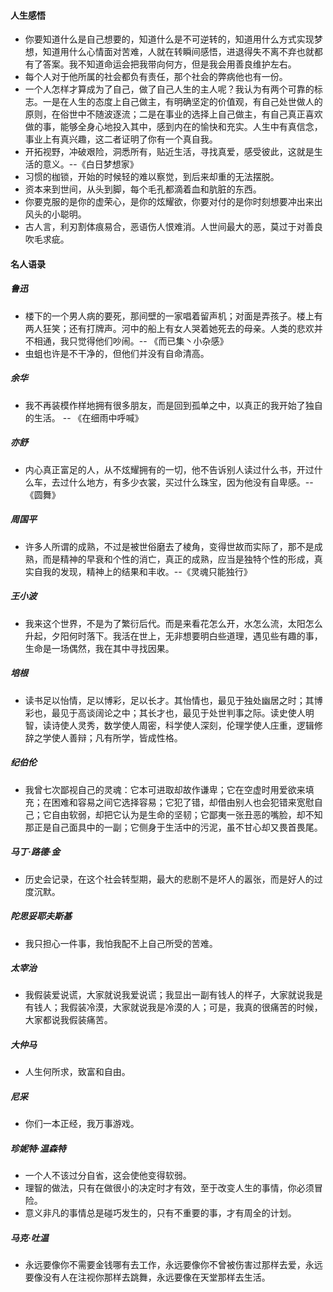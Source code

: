  #### 人生感悟

- 你要知道什么是自己想要的，知道什么是不可逆转的，知道用什么方式实现梦想，知道用什么心情面对苦难，人就在转瞬间感悟，进退得失不离不弃也就都有了答案。我不知道命运会把我带向何方，但是我会用善良维护左右。
- 每个人对于他所属的社会都负有责任，那个社会的弊病他也有一份。
- 一个人怎样才算成为了自己，做了自己人生的主人呢？我认为有两个可靠的标志。一是在人生的态度上自己做主，有明确坚定的价值观，有自己处世做人的原则，在俗世中不随波逐流；二是在事业的选择上自己做主，有自己真正喜欢做的事，能够全身心地投入其中，感到内在的愉快和充实。人生中有真信念，事业上有真兴趣，这二者证明了你有一个真自我。
- 开拓视野，冲破艰险，洞悉所有，贴近生活，寻找真爱，感受彼此，这就是生活的意义。--《白日梦想家》
- 习惯的枷锁，开始的时候轻的难以察觉，到后来却重的无法摆脱。
- 资本来到世间，从头到脚，每个毛孔都滴着血和肮脏的东西。
- 你要克服的是你的虚荣心，是你的炫耀欲，你要对付的是你时刻想要冲出来出风头的小聪明。
- 古人言，利刃割体痕易合，恶语伤人恨难消。人世间最大的恶，莫过于对善良吹毛求疵。

#### 名人语录

##### 鲁迅

- 楼下的一个男人病的要死，那间壁的一家唱着留声机；对面是弄孩子。楼上有两人狂笑；还有打牌声。河中的船上有女人哭着她死去的母亲。人类的悲欢并不相通，我只觉得他们吵闹。-- 《而已集丶小杂感》
- 虫蛆也许是不干净的，但他们并没有自命清高。

##### 余华

- 我不再装模作样地拥有很多朋友，而是回到孤单之中，以真正的我开始了独自的生活。 -- 《在细雨中呼喊》

##### 亦舒

- 内心真正富足的人，从不炫耀拥有的一切，他不告诉别人读过什么书，开过什么车，去过什么地方，有多少衣裳，买过什么珠宝，因为他没有自卑感。--《圆舞》

##### 周国平

- 许多人所谓的成熟，不过是被世俗磨去了棱角，变得世故而实际了，那不是成熟，而是精神的早衰和个性的消亡，真正的成熟，应当是独特个性的形成，真实自我的发现，精神上的结果和丰收。--《灵魂只能独行》

##### 王小波

- 我来这个世界，不是为了繁衍后代。而是来看花怎么开，水怎么流，太阳怎么升起，夕阳何时落下。我活在世上，无非想要明白些道理，遇见些有趣的事，生命是一场偶然，我在其中寻找因果。

##### 培根

- 读书足以怡情，足以博彩，足以长才。其怡情也，最见于独处幽居之时；其博彩也，最见于高谈阔论之中；其长才也，最见于处世判事之际。读史使人明智，读诗使人灵秀，数学使人周密，科学使人深刻，伦理学使人庄重，逻辑修辞之学使人善辩；凡有所学，皆成性格。

##### 纪伯伦

- 我曾七次鄙视自己的灵魂：它本可进取却故作谦卑；它在空虚时用爱欲来填充；在困难和容易之间它选择容易；它犯了错，却借由别人也会犯错来宽慰自己；它自由软弱，却把它认为是生命的坚韧；它鄙夷一张丑恶的嘴脸，却不知那正是自己面具中的一副；它侧身于生活中的污泥，虽不甘心却又畏首畏尾。

##### 马丁·路德·金

- 历史会记录，在这个社会转型期，最大的悲剧不是坏人的嚣张，而是好人的过度沉默。

##### 陀思妥耶夫斯基

- 我只担心一件事，我怕我配不上自己所受的苦难。

##### 太宰治

- 我假装爱说谎，大家就说我爱说谎；我显出一副有钱人的样子，大家就说我是有钱人；我假装冷漠，大家就说我是冷漠的人；可是，我真的很痛苦的时候，大家都说我假装痛苦。

##### 大仲马

- 人生何所求，致富和自由。

##### 尼采

- 你们一本正经，我万事游戏。

##### 珍妮特·温森特

- 一个人不该过分自省，这会使他变得软弱。
- 理智的做法，只有在做很小的决定时才有效，至于改变人生的事情，你必须冒险。
- 意义非凡的事情总是碰巧发生的，只有不重要的事，才有周全的计划。

##### 马克·吐温

- 永远要像你不需要金钱哪有去工作，永远要像你不曾被伤害过那样去爱，永远要像没有人在注视你那样去跳舞，永远要像在天堂那样去生活。